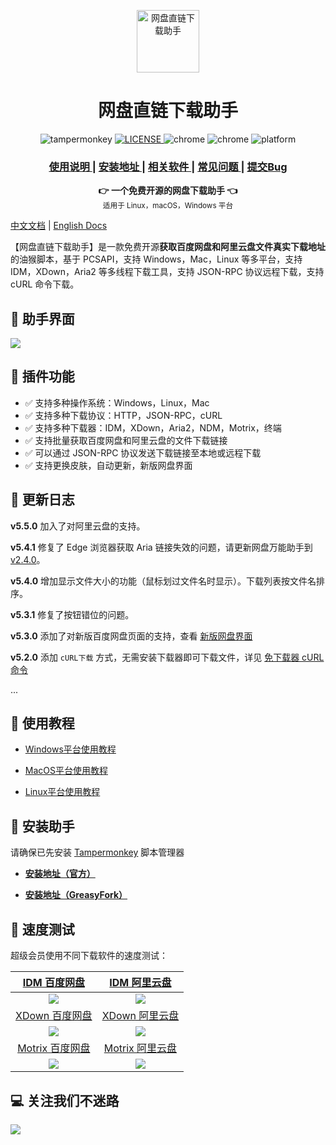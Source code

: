 <p align="center">
  <a href="https://www.baiduyun.wiki" title="点击访问">
    <img width="100" height="100" src="https://www.baiduyun.wiki/logo.png" alt="网盘直链下载助手">
  </a>
</p>

<h1 align="center">网盘直链下载助手</h1>

<p align="center">
  <img src="https://img.shields.io/badge/TamperMonkey-v4.13-brightgreen.svg" alt="tampermonkey">
  <a href="LICENSE">
    <img src="https://img.shields.io/badge/license-AGPLv3.0-lightgrey.svg" alt="LICENSE">
  </a>
  <img src="https://img.shields.io/badge/Chrome-≥76.0-brightgreen.svg" alt="chrome">
  <img src="https://img.shields.io/badge/Edge-≥88.0-brightgreen.svg" alt="chrome">
  <img src="https://img.shields.io/badge/Platform-Windows%20%7C%20Mac%20%7C%20Linux-blue.svg" alt="platform">
</p>

<div align="center">
  <h3>
    <a href="https://www.baiduyun.wiki">
      使用说明
    </a>
    <span> | </span>
    <a href="https://www.baiduyun.wiki/install.html">
      安装地址
    </a>
    <span> | </span>
    <a href="https://www.baiduyun.wiki/download.html">
      相关软件
    </a>
    <span> | </span>
    <a href="https://www.baiduyun.wiki/zh-cn/question.html">
      常见问题
    </a>
    <span> | </span>
    <a href="https://github.com/syhyz1990/baiduyun/issues">
      提交Bug
    </a>
  </h3>
</div>

<div align="center">
  <strong>👉 一个免费开源的网盘下载助手 👈</strong><br>
  <sub>适用于 Linux，macOS，Windows 平台</sub>
</div>

[中文文档](README.md) | [English Docs](README_EN.md)

【网盘直链下载助手】是一款免费开源**获取百度网盘和阿里云盘文件真实下载地址**的油猴脚本，基于 PCSAPI，支持 Windows，Mac，Linux 等多平台，支持 IDM，XDown，Aria2 等多线程下载工具，支持 JSON-RPC 协议远程下载，支持 cURL 命令下载。

## 🎨 助手界面
![](https://cdn.jsdelivr.net/gh/youxiaohou/img/202111301311340.gif)

## 🔧 插件功能

- ✅ 支持多种操作系统：Windows，Linux，Mac
- ✅ 支持多种下载协议：HTTP，JSON-RPC，cURL
- ✅ 支持多种下载器：IDM，XDown，Aria2，NDM，Motrix，终端
- ✅ 支持批量获取百度网盘和阿里云盘的文件下载链接
- ✅ 可以通过 JSON-RPC 协议发送下载链接至本地或远程下载
- ✅ 支持更换皮肤，自动更新，新版网盘界面

## 📝 更新日志

**v5.5.0** 加入了对阿里云盘的支持。

**v5.4.1** 修复了 Edge 浏览器获取 Aria 链接失效的问题，请更新网盘万能助手到 [v2.4.0](/zh-cn/assistant)。

**v5.4.0** 增加显示文件大小的功能（鼠标划过文件名时显示）。下载列表按文件名排序。

**v5.3.1** 修复了按钮错位的问题。

**v5.3.0** 添加了对新版百度网盘页面的支持，查看 [新版网盘界面](https://pan.baidu.com/disk/main)

**v5.2.0** 添加 `cURL下载` 方式，无需安装下载器即可下载文件，详见 [免下载器 cURL命令](/zh-cn/curl)

...

## 📖 使用教程

- [Windows平台使用教程](https://www.baiduyun.wiki/zh-cn/windows/)

- [MacOS平台使用教程](https://www.baiduyun.wiki/zh-cn/mac/)

- [Linux平台使用教程](https://www.baiduyun.wiki/zh-cn/linux/)

## 💽 安装助手

请确保已先安装 [Tampermonkey](http://pan.baiduyun.wiki/down) 脚本管理器

- **[安装地址（官方）](https://www.baiduyun.wiki/install.html)**

- **[安装地址（GreasyFork）](https://greasyfork.org/zh-CN/scripts/436446)**

## 🚀 速度测试

超级会员使用不同下载软件的速度测试：

| [IDM 百度网盘](http://pan.baiduyun.wiki/down)  | [IDM 阿里云盘](http://pan.baiduyun.wiki/down) |
|:-------------------------------------------------:|:-----------------------------------------------:|
| ![](https://cdn.jsdelivr.net/gh/youxiaohou/img/5fPhsmidwInJrvq.gif)  | ![](https://cdn.jsdelivr.net/gh/youxiaohou/img/202112011659864.gif)         |
| [XDown 百度网盘](http://pan.baiduyun.wiki/down) | [XDown 阿里云盘](http://pan.baiduyun.wiki/down) |
| ![](https://cdn.jsdelivr.net/gh/youxiaohou/img/Sp7J2xTlBgLhdNQ.gif) | ![](https://cdn.jsdelivr.net/gh/youxiaohou/img/202112011735743.gif) |
| [Motrix 百度网盘](http://pan.baiduyun.wiki/down) | [Motrix 阿里云盘](http://pan.baiduyun.wiki/down)  |
| ![](https://cdn.jsdelivr.net/gh/youxiaohou/img/dH5c2sLtCVjfrUm.gif) | ![](https://cdn.jsdelivr.net/gh/youxiaohou/img/202112011743905.gif) |

## 💻 关注我们不迷路
![](https://cdn.jsdelivr.net/gh/youxiaohou/img/cmqN5niG6ER9oZ2.png)
